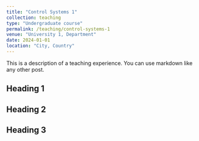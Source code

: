 ```yaml
---
title: "Control Systems 1"
collection: teaching
type: "Undergraduate course"
permalink: /teaching/control-systems-1
venue: "University 1, Department"
date: 2024-01-01
location: "City, Country"
---
```


This is a description of a teaching experience. You can use markdown like any other post.

## Heading 1

## Heading 2

## Heading 3

